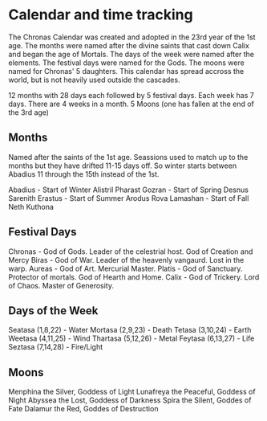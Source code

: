 # Calendar and time tracking

The Chronas Calendar was created and adopted in the 23rd year of the 1st age. The months were named after the divine saints that cast down Calix and began the age of Mortals. The days of the week were named after the elements. The festival days were named for the Gods. The moons were named for Chronas' 5 daughters. This calendar has spread accross the world, but is not heavily used outside the cascades.

12 months with 28 days each followed by 5 festival days.
Each week has 7 days. There are 4 weeks in a month.
5 Moons (one has fallen at the end of the 3rd age)

## Months
Named after the saints of the 1st age. Seassions used to match up to the months but they have drifted 11-15 days off. So winter starts between Abadius 11 through the 15th instead of the 1st.

Abadius - Start of Winter
Alistril
Pharast
Gozran - Start of Spring
Desnus
Sarenith
Erastus - Start of Summer
Arodus
Rova
Lamashan - Start of Fall
Neth
Kuthona

## Festival Days

Chronas - God of Gods. Leader of the celestrial host. God of Creation and Mercy
Biras - God of War. Leader of the heavenly vangaurd. Lost in the warp.
Aureas - God of Art. Mercurial Master.
Platis - God of Sanctuary. Protector of mortals. God of Hearth and Home.
Calix - God of Trickery. Lord of Chaos. Master of Generosity.

## Days of the Week

Seatasa (1,8,22) - Water
Mortasa (2,9,23) - Death
Tetasa (3,10,24) - Earth
Weetasa (4,11,25) - Wind
Thartasa (5,12,26) - Metal
Feytasa (6,13,27) - Life
Seztasa (7,14,28) - Fire/Light

## Moons

Menphina the Silver, Goddess of Light
Lunafreya the Peaceful, Goddess of Night
Abyssea the Lost, Goddess of Darkness
Spira the Silent, Goddes of Fate
Dalamur the Red, Goddes of Destruction